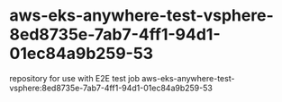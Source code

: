 # aws-eks-anywhere-test-vsphere-8ed8735e-7ab7-4ff1-94d1-01ec84a9b259-53
repository for use with E2E test job aws-eks-anywhere-test-vsphere:8ed8735e-7ab7-4ff1-94d1-01ec84a9b259-53
